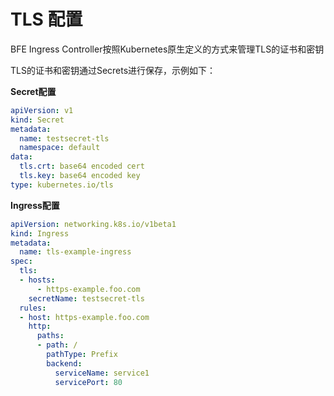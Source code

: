 # TLS 配置
BFE Ingress Controller按照Kubernetes原生定义的方式来管理TLS的证书和密钥

TLS的证书和密钥通过Secrets进行保存，示例如下：

**Secret配置**

```yaml
apiVersion: v1
kind: Secret
metadata:
  name: testsecret-tls
  namespace: default
data:
  tls.crt: base64 encoded cert
  tls.key: base64 encoded key
type: kubernetes.io/tls
```
**Ingress配置**
```yaml
apiVersion: networking.k8s.io/v1beta1
kind: Ingress
metadata:
  name: tls-example-ingress
spec:
  tls:
  - hosts:
      - https-example.foo.com
    secretName: testsecret-tls
  rules:
  - host: https-example.foo.com
    http:
      paths:
      - path: /
        pathType: Prefix
        backend:
          serviceName: service1
          servicePort: 80
```
